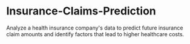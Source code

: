 # Insurance-Claims-Prediction
Analyze a health insurance company's data to predict future insurance claim amounts and identify factors that lead to higher healthcare costs.
